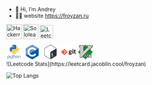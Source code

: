 
- 👋 Hi, I’m Andrey
- 🧑‍💻 website https://froyzan.ru
<div>
  <p align="left">
    <a href="https://www.hackerrank.com/froyzan" target="_blank"><img align="center" src="https://raw.githubusercontent.com/rahuldkjain/github-profile-readme-generator/master/src/images/icons/Social/hackerrank.svg" title="Hackerrank" height="40" width="40" /></a>
    <a href="https://www.sololearn.com/profile/10279452" target="_blank"><img align="center" src="https://blob.sololearn.com/avatars/sololearn.png" title="Sololearn" height="40" width="40" /></a>
    <a href="https://leetcode.com/froyzan/" target="_blank"><img align="center" src="https://leetcode.com/_next/static/images/logo-dark-c96c407d175e36c81e236fcfdd682a0b.png" title="Leetcode" height="35" width="35" /></a>
  </p>
  <img src="https://github.com/devicons/devicon/blob/master/icons/python/python-original-wordmark.svg" title="Python" alt="Python" width="40" height="40"/>&nbsp;
  <img src="https://github.com/devicons/devicon/blob/master/icons/c/c-original.svg" title="C" alt="C" width="40" height="40"/>&nbsp;
  <img src="https://github.com/devicons/devicon/blob/master/icons/bash/bash-original.svg" title="Bash" alt="Bash" width="40" height="40"/>&nbsp;
  <img src="https://github.com/devicons/devicon/blob/master/icons/git/git-original-wordmark.svg" title="Git" alt="Git" width="40" height="40"/>
  <img src="https://github.com/devicons/devicon/blob/master/icons/vim/vim-original.svg" title="Vim" alt="Vim" width="40" height="40"/>
</div>
![Leetcode Stats](https://leetcard.jacoblin.cool/froyzan)

![Top Langs](https://github-readme-stats.vercel.app/api/top-langs/?username=froyzan&layout=compact)
<!---
froyzan/froyzan is a ✨ special ✨ repository because its `README.md` (this file) appears on your GitHub profile.
You can click the Preview link to take a look at your changes.
--->
